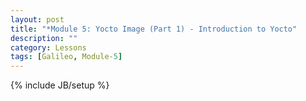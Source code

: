 ```yaml
---
layout: post
title: "*Module 5: Yocto Image (Part 1) - Introduction to Yocto"
description: ""
category: Lessons
tags: [Galileo, Module-5]
---
```

{% include JB/setup %}
